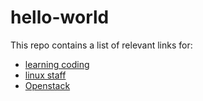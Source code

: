 # hello-world #

This repo contains a list of relevant links for:
- [learning coding](learning-coding.md)
- [linux staff](linux-faq.md)
- [Openstack](openstack-faq.md)
